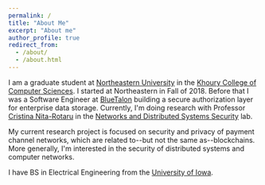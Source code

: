 ```yaml
---
permalink: /
title: "About Me"
excerpt: "About me"
author_profile: true
redirect_from: 
  - /about/
  - /about.html
---
```


I am a graduate student at [Northeastern University](http://www.northeastern.edu/) in the [Khoury College of Computer Sciences](https://www.khoury.northeastern.edu/). I started at Northeastern in Fall of 2018. Before that I was a Software Engineer at [BlueTalon](https://bluetalon.com/) building a secure authorization layer for enterprise data storage. Currently, I'm doing research with Professor [Cristina Nita-Rotaru](http://cnitarot.github.io/) in the [Networks and Distributed Systems Security](https://nds2.ccs.neu.edu/) lab.

My current research project is focused on security and privacy of payment channel networks, which are related to--but not the same as--blockchains. More generally, I'm interested in the security of distributed systems and computer networks.

I have BS in Electrical Engineering from the [University of Iowa](https://uiowa.edu/).
